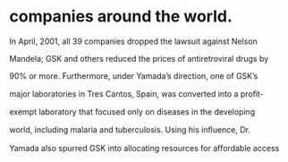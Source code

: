 # companies around the world.

In April, 2001, all 39 companies dropped the lawsuit against Nelson

Mandela; GSK and others reduced the prices of antiretroviral drugs by

90% or more. Furthermore, under Yamada’s direction, one of GSK’s

major laboratories in Tres Cantos, Spain, was converted into a proﬁt-

exempt laboratory that focused only on diseases in the developing

world, including malaria and tuberculosis. Using his inﬂuence, Dr.

Yamada also spurred GSK into allocating resources for aﬀordable access